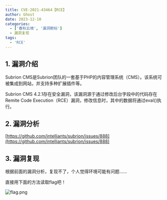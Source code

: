 ```yaml
---
title: CVE-2021-43464【RCE】
author: Ghost
date: 2023-12-10
categories:
  - ['春秋云境', '漏洞靶标']
  - 漏洞复现
tags:
  - 'RCE'
---
```


## 1. 漏洞介绍

Subrion CMS是Subrion团队的一套基于PHP的内容管理系统（CMS）。该系统可被集成到网站，并支持多种扩展插件等。

Subrion CMS 4.2.1存在安全漏洞，该漏洞源于通过修改后台字段中的代码存在Remite Code Execution（RCE）漏洞，修改信息时，其中的数据将通过eval()执行。

## 2. 漏洞分析

[https://github.com/intelliants/subrion/issues/888](https://github.com/intelliants/subrion/issues/888)

## 3. 漏洞复现

根据前面的漏洞分析，复现不了，个人觉得环境可能有问题……

直接用下面的方法读取flag吧！

![flag.png](https://fastly.jsdelivr.net/gh/z9m8r8/PicGo-Notes-Pu/202311162107232.png)
